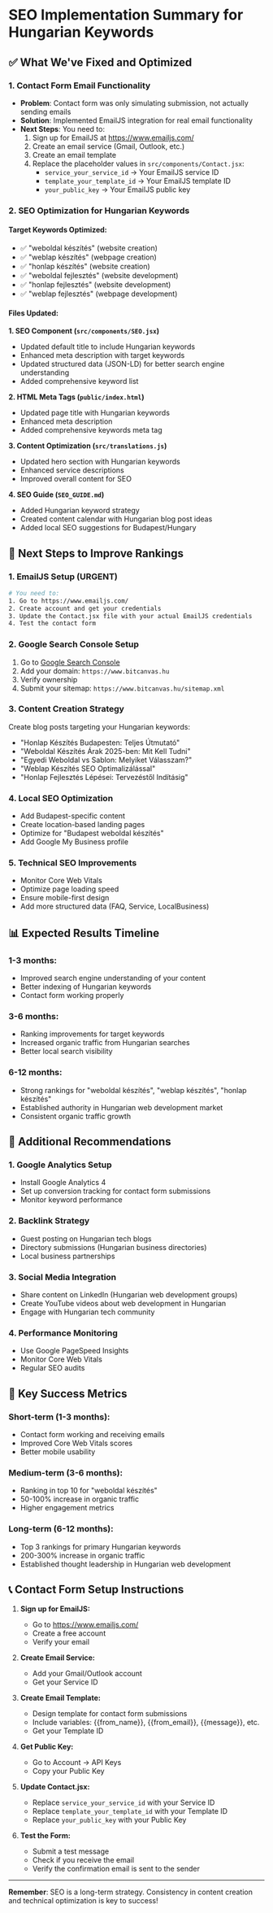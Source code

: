 # SEO Implementation Summary for Hungarian Keywords

## ✅ What We've Fixed and Optimized

### 1. **Contact Form Email Functionality**
- **Problem**: Contact form was only simulating submission, not actually sending emails
- **Solution**: Implemented EmailJS integration for real email functionality
- **Next Steps**: You need to:
  1. Sign up for EmailJS at https://www.emailjs.com/
  2. Create an email service (Gmail, Outlook, etc.)
  3. Create an email template
  4. Replace the placeholder values in `src/components/Contact.jsx`:
     - `service_your_service_id` → Your EmailJS service ID
     - `template_your_template_id` → Your EmailJS template ID  
     - `your_public_key` → Your EmailJS public key

### 2. **SEO Optimization for Hungarian Keywords**

#### **Target Keywords Optimized:**
- ✅ "weboldal készítés" (website creation)
- ✅ "weblap készítés" (webpage creation)
- ✅ "honlap készítés" (website creation)
- ✅ "weboldal fejlesztés" (website development)
- ✅ "honlap fejlesztés" (website development)
- ✅ "weblap fejlesztés" (webpage development)

#### **Files Updated:**

**1. SEO Component (`src/components/SEO.jsx`)**
- Updated default title to include Hungarian keywords
- Enhanced meta description with target keywords
- Updated structured data (JSON-LD) for better search engine understanding
- Added comprehensive keyword list

**2. HTML Meta Tags (`public/index.html`)**
- Updated page title with Hungarian keywords
- Enhanced meta description
- Added comprehensive keywords meta tag

**3. Content Optimization (`src/translations.js`)**
- Updated hero section with Hungarian keywords
- Enhanced service descriptions
- Improved overall content for SEO

**4. SEO Guide (`SEO_GUIDE.md`)**
- Added Hungarian keyword strategy
- Created content calendar with Hungarian blog post ideas
- Added local SEO suggestions for Budapest/Hungary

## 🚀 Next Steps to Improve Rankings

### 1. **EmailJS Setup (URGENT)**
```bash
# You need to:
1. Go to https://www.emailjs.com/
2. Create account and get your credentials
3. Update the Contact.jsx file with your actual EmailJS credentials
4. Test the contact form
```

### 2. **Google Search Console Setup**
1. Go to [Google Search Console](https://search.google.com/search-console)
2. Add your domain: `https://www.bitcanvas.hu`
3. Verify ownership
4. Submit your sitemap: `https://www.bitcanvas.hu/sitemap.xml`

### 3. **Content Creation Strategy**
Create blog posts targeting your Hungarian keywords:
- "Honlap Készítés Budapesten: Teljes Útmutató"
- "Weboldal Készítés Árak 2025-ben: Mit Kell Tudni"
- "Egyedi Weboldal vs Sablon: Melyiket Válasszam?"
- "Weblap Készítés SEO Optimalizálással"
- "Honlap Fejlesztés Lépései: Tervezéstől Indításig"

### 4. **Local SEO Optimization**
- Add Budapest-specific content
- Create location-based landing pages
- Optimize for "Budapest weboldal készítés"
- Add Google My Business profile

### 5. **Technical SEO Improvements**
- Monitor Core Web Vitals
- Optimize page loading speed
- Ensure mobile-first design
- Add more structured data (FAQ, Service, LocalBusiness)

## 📊 Expected Results Timeline

### **1-3 months:**
- Improved search engine understanding of your content
- Better indexing of Hungarian keywords
- Contact form working properly

### **3-6 months:**
- Ranking improvements for target keywords
- Increased organic traffic from Hungarian searches
- Better local search visibility

### **6-12 months:**
- Strong rankings for "weboldal készítés", "weblap készítés", "honlap készítés"
- Established authority in Hungarian web development market
- Consistent organic traffic growth

## 🔧 Additional Recommendations

### 1. **Google Analytics Setup**
- Install Google Analytics 4
- Set up conversion tracking for contact form submissions
- Monitor keyword performance

### 2. **Backlink Strategy**
- Guest posting on Hungarian tech blogs
- Directory submissions (Hungarian business directories)
- Local business partnerships

### 3. **Social Media Integration**
- Share content on LinkedIn (Hungarian web development groups)
- Create YouTube videos about web development in Hungarian
- Engage with Hungarian tech community

### 4. **Performance Monitoring**
- Use Google PageSpeed Insights
- Monitor Core Web Vitals
- Regular SEO audits

## 🎯 Key Success Metrics

### **Short-term (1-3 months):**
- Contact form working and receiving emails
- Improved Core Web Vitals scores
- Better mobile usability

### **Medium-term (3-6 months):**
- Ranking in top 10 for "weboldal készítés"
- 50-100% increase in organic traffic
- Higher engagement metrics

### **Long-term (6-12 months):**
- Top 3 rankings for primary Hungarian keywords
- 200-300% increase in organic traffic
- Established thought leadership in Hungarian web development

## 📞 Contact Form Setup Instructions

1. **Sign up for EmailJS:**
   - Go to https://www.emailjs.com/
   - Create a free account
   - Verify your email

2. **Create Email Service:**
   - Add your Gmail/Outlook account
   - Get your Service ID

3. **Create Email Template:**
   - Design template for contact form submissions
   - Include variables: {{from_name}}, {{from_email}}, {{message}}, etc.
   - Get your Template ID

4. **Get Public Key:**
   - Go to Account → API Keys
   - Copy your Public Key

5. **Update Contact.jsx:**
   - Replace `service_your_service_id` with your Service ID
   - Replace `template_your_template_id` with your Template ID
   - Replace `your_public_key` with your Public Key

6. **Test the Form:**
   - Submit a test message
   - Check if you receive the email
   - Verify the confirmation email is sent to the sender

---

**Remember**: SEO is a long-term strategy. Consistency in content creation and technical optimization is key to success!
